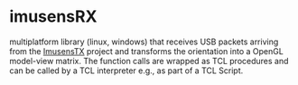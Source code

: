 # imusensRX

multiplatform library (linux, windows) that receives USB packets arriving from the [ImusensTX](https://github.com/myzb/ImusensTX) project and transforms the orientation into a OpenGL
model-view matrix. The function calls are wrapped as TCL procedures and can be called by a TCL interpreter e.g., as part of a TCL Script.

